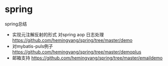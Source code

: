 # spring
spring总结

* 实现元注解反射的形式 对spring aop 日志处理 https://github.com/hemingyang/spring/tree/master/demo
* 对mybatis-puls例子 https://github.com/hemingyang/spring/tree/master/demoplus
* 邮箱支持 https://github.com/hemingyang/spring/tree/master/emaildemo
